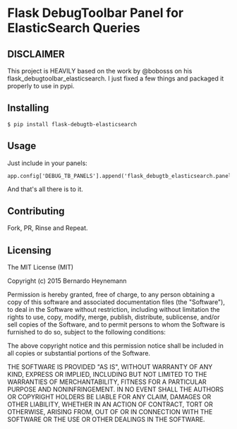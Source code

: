 # Flask DebugToolbar Panel for ElasticSearch Queries

## DISCLAIMER

This project is HEAVILY based on the work by @bobosss on his flask_debugtoolbar_elasticsearch. I just fixed a few things
and packaged it properly to use in pypi.

## Installing

    $ pip install flask-debugtb-elasticsearch

## Usage

Just include in your panels:

    app.config['DEBUG_TB_PANELS'].append('flask_debugtb_elasticsearch.panel.ElasticsearchDebugPanel')

And that's all there is to it.

## Contributing

Fork, PR, Rinse and Repeat.

## Licensing

The MIT License (MIT)

Copyright (c) 2015 Bernardo Heynemann

Permission is hereby granted, free of charge, to any person obtaining a copy
of this software and associated documentation files (the "Software"), to deal
in the Software without restriction, including without limitation the rights
to use, copy, modify, merge, publish, distribute, sublicense, and/or sell
copies of the Software, and to permit persons to whom the Software is
furnished to do so, subject to the following conditions:

The above copyright notice and this permission notice shall be included in all
copies or substantial portions of the Software.

THE SOFTWARE IS PROVIDED "AS IS", WITHOUT WARRANTY OF ANY KIND, EXPRESS OR
IMPLIED, INCLUDING BUT NOT LIMITED TO THE WARRANTIES OF MERCHANTABILITY,
FITNESS FOR A PARTICULAR PURPOSE AND NONINFRINGEMENT. IN NO EVENT SHALL THE
AUTHORS OR COPYRIGHT HOLDERS BE LIABLE FOR ANY CLAIM, DAMAGES OR OTHER
LIABILITY, WHETHER IN AN ACTION OF CONTRACT, TORT OR OTHERWISE, ARISING FROM,
OUT OF OR IN CONNECTION WITH THE SOFTWARE OR THE USE OR OTHER DEALINGS IN THE
SOFTWARE.
